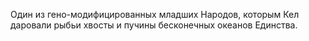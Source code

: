 Один из гено-модифицированных младших Народов, которым Кел даровали рыбьи хвосты и пучины бесконечных океанов Единства.